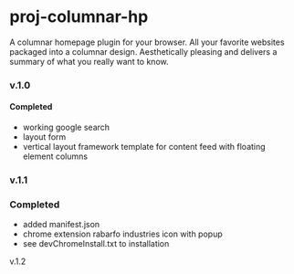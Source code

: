 # proj-columnar-hp
A columnar homepage plugin for your browser. All your favorite websites packaged into a columnar design. Aesthetically pleasing and delivers a summary of what you really want to know.

### v.1.0
#### Completed
- working google search
- layout form
- vertical layout framework template for content feed with floating element columns

### v.1.1
### Completed
- added manifest.json
- chrome extension rabarfo industries icon with popup
- see devChromeInstall.txt to installation 

v.1.2

